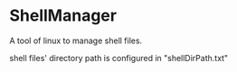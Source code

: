 # ShellManager
A tool of linux to manage shell files.

shell files' directory path is configured in "shellDirPath.txt"
